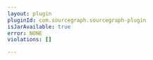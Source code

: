 ```yaml
---
layout: plugin
pluginId: com.sourcegraph.sourcegraph-plugin
isJarAvailable: true
error: NONE
violations: []

---
```

